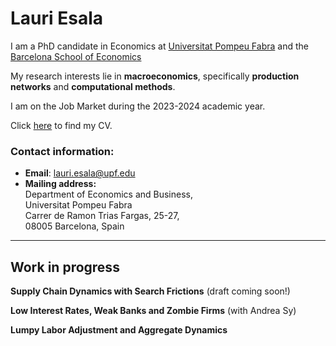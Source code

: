 # Lauri Esala

<!--- Column 1: Text/info --->
I am a PhD candidate in Economics at [Universitat Pompeu Fabra](https://www.upf.edu) and the [Barcelona School of Economics](https://bse.eu/)

My research interests lie in **macroeconomics**, specifically **production networks** and **computational methods**.

I am on the Job Market during the 2023-2024 academic year.

Click [here](https://www.dropbox.com/scl/fi/ertttligjr3idp1sogag3/Esala_JM_CV.pdf?rlkey=p9llduj67roucs7giorqub0y2&raw=1) to find my CV.


<!--- Column 2: Photo --->
<!--- 
<img src="/assets/images/Esala_JM_Photo.jpg" alt="Photo" width="200"/>
 --->
 
 

### Contact information:
* **Email**: [lauri.esala@upf.edu](mailto:lauri.esala@upf.edu)
* **Mailing address:**   
Department of Economics and Business,   
Universitat Pompeu Fabra    
Carrer de Ramon Trias Fargas, 25-27,    
08005 Barcelona, Spain      

---

## Work in progress

**Supply Chain Dynamics with Search Frictions** (draft coming soon!)

**Low Interest Rates, Weak Banks and Zombie Firms** (with Andrea Sy)

**Lumpy Labor Adjustment and Aggregate Dynamics**